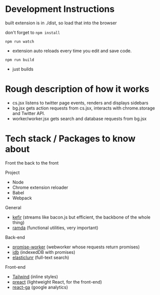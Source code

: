 # Development Instructions
built extension is in ./dist, so load that into the browser

don't forget to `npm install`

`npm run watch`
- extension auto reloads every time you edit and save code.

`npm run build`
- just builds

# Rough description of how it works
- cs.jsx listens to twitter page events, renders and displays sidebars
- bg.jsx gets action requests from cs.jsx, interacts with chrome.storage and Twitter API. 
- worker/worker.jsx gets search and database requests from bg.jsx 

# Tech stack / Packages to know about
Front the back to the front

Project
- Node
- Chrome extension reloader
- Babel
- Webpack

General
- [kefir](https://kefirjs.github.io/kefir/) (streams like bacon.js but efficient, the backbone of the whole thing)
- [ramda](https://ramdajs.com/) (functional utilities, very important)

Back-end
- [promise-worker](https://github.com/nolanlawson/promise-worker) (webworker whose requests return promises)
- [idb](https://github.com/jakearchibald/idb) (indexedDB with promises)
- [elasticlunr](http://elasticlunr.com/) (full-text search)

Front-end
- [Tailwind](https://tailwindcss.com/) (inline styles)
- [preact](https://preactjs.com/) (lightweight React, for the front-end)
- [react-ga](https://github.com/react-ga/react-ga) (google analytics)

